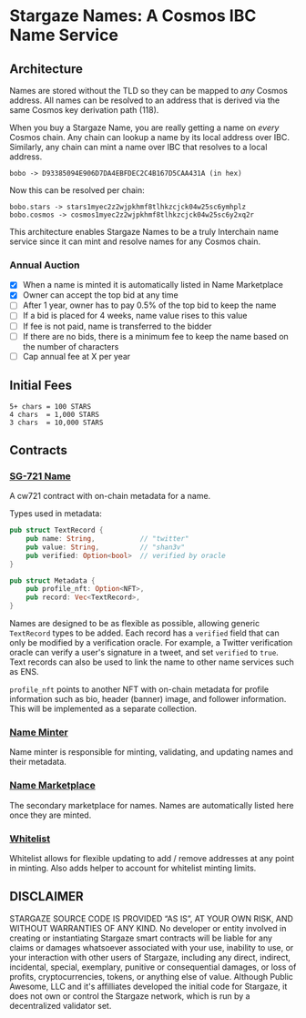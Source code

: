 # Stargaze Names: A Cosmos IBC Name Service

## Architecture

Names are stored without the TLD so they can be mapped to _any_ Cosmos address. All names can be resolved to an address that is derived via the same Cosmos key derivation path (118).

When you buy a Stargaze Name, you are really getting a name on _every_ Cosmos chain. Any chain can lookup a name by its local address over IBC. Similarly, any chain can mint a name over IBC that resolves to a local address.

```
bobo -> D93385094E906D7DA4EBFDEC2C4B167D5CAA431A (in hex)
```

Now this can be resolved per chain:

```
bobo.stars -> stars1myec2z2wjpkhmf8tlhkzcjck04w25sc6ymhplz
bobo.cosmos -> cosmos1myec2z2wjpkhmf8tlhkzcjck04w25sc6y2xq2r
```

This architecture enables Stargaze Names to be a truly Interchain name service since it can mint and resolve names for any Cosmos chain.

### Annual Auction

- [x] When a name is minted it is automatically listed in Name Marketplace
- [x] Owner can accept the top bid at any time
- [ ] After 1 year, owner has to pay 0.5% of the top bid to keep the name
- [ ] If a bid is placed for 4 weeks, name value rises to this value
- [ ] If fee is not paid, name is transferred to the bidder
- [ ] If there are no bids, there is a minimum fee to keep the name based on the number of characters
- [ ] Cap annual fee at X per year

## Initial Fees

```
5+ chars = 100 STARS
4 chars  = 1,000 STARS
3 chars  = 10,000 STARS
```

## Contracts

### [SG-721 Name](./contracts/sg721-name/README.md)

A cw721 contract with on-chain metadata for a name.

Types used in metadata:

```rs
pub struct TextRecord {
    pub name: String,           // "twitter"
    pub value: String,          // "shan3v"
    pub verified: Option<bool>  // verified by oracle
}
```

```rs
pub struct Metadata {
    pub profile_nft: Option<NFT>,
    pub record: Vec<TextRecord>,
}
```

Names are designed to be as flexible as possible, allowing generic `TextRecord` types to be added. Each record has a `verified` field that can only be modified by a verification oracle. For example, a Twitter verification oracle can verify a user's signature in a tweet, and set `verified` to `true`. Text records can also be used to link the name to other name services such as ENS.

`profile_nft` points to another NFT with on-chain metadata for profile information such as bio, header (banner) image, and follower information. This will be implemented as a separate collection.

### [Name Minter](./contracts/name-minter/README.md)

Name minter is responsible for minting, validating, and updating names and their metadata.

### [Name Marketplace](./contracts/marketplace/README.md)

The secondary marketplace for names. Names are automatically listed here once they are minted.

### [Whitelist](./contracts/whitelist-updatable/README.md)

Whitelist allows for flexible updating to add / remove addresses at any point in minting. Also adds helper to account for whitelist minting limits.

## DISCLAIMER

STARGAZE SOURCE CODE IS PROVIDED “AS IS”, AT YOUR OWN RISK, AND WITHOUT WARRANTIES OF ANY KIND. No developer or entity involved in creating or instantiating Stargaze smart contracts will be liable for any claims or damages whatsoever associated with your use, inability to use, or your interaction with other users of Stargaze, including any direct, indirect, incidental, special, exemplary, punitive or consequential damages, or loss of profits, cryptocurrencies, tokens, or anything else of value. Although Public Awesome, LLC and it's affilliates developed the initial code for Stargaze, it does not own or control the Stargaze network, which is run by a decentralized validator set.
